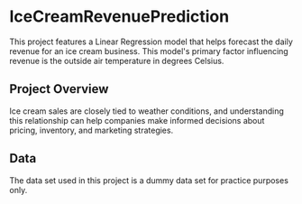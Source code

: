 # IceCreamRevenuePrediction
This project features a Linear Regression model that helps forecast the daily revenue for an ice cream business. This model's primary factor influencing revenue is the outside air temperature in degrees Celsius.

## Project Overview
Ice cream sales are closely tied to weather conditions, and understanding this relationship can help companies make informed decisions about pricing, inventory, and marketing strategies. 

## Data
The data set used in this project is a dummy data set for practice purposes only.
